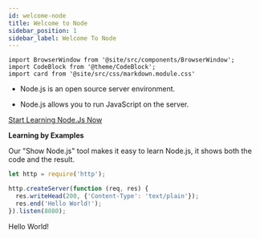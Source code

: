 ```yaml
---
id: welcome-node
title: Welcome to Node
sidebar_position: 1
sidebar_label: Welcome To Node
---
```


```mdx-code-block
import BrowserWindow from '@site/src/components/BrowserWindow';
import CodeBlock from '@theme/CodeBlock';
import card from '@site/src/css/markdown.module.css'
```

- Node.js is an open source server environment.

- Node.js allows you to run JavaScript on the server.

[Start Learning Node.Js Now](./node-intro)

**Learning by Examples**

Our "Show Node.js" tool makes it easy to learn Node.js, it shows both the code and the result.

```js title='index.js'
let http = require('http');

http.createServer(function (req, res) {
  res.writeHead(200, {'Content-Type': 'text/plain'});
  res.end('Hello World!');
}).listen(8080);
```

<BrowserWindow url="http://localhost:8080">
    <p> Hello World! </p>
</BrowserWindow>